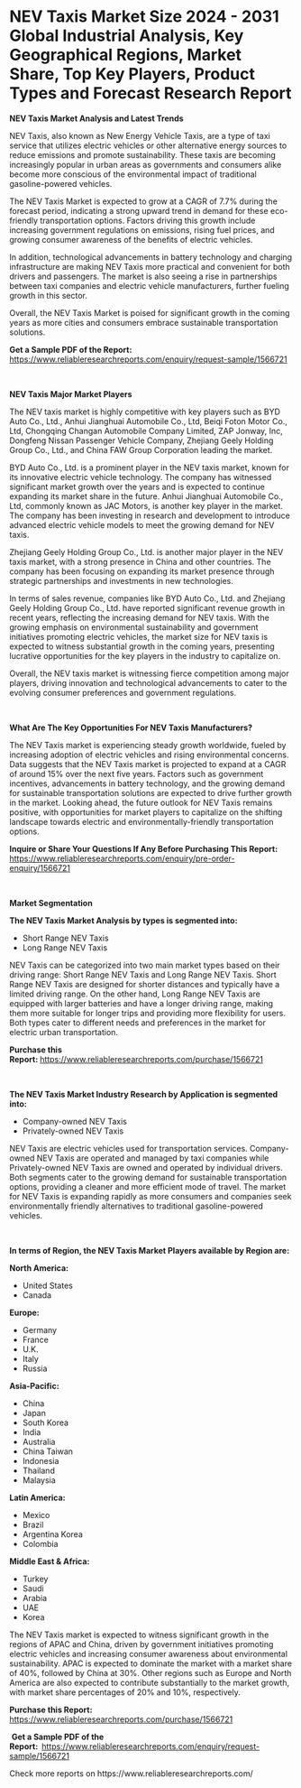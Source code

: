 <p><h1>NEV Taxis Market Size 2024 - 2031 Global Industrial Analysis, Key Geographical Regions, Market Share, Top Key Players, Product Types and Forecast Research Report</h1></p><p><strong>NEV Taxis Market Analysis and Latest Trends</strong></p>
<p><p>NEV Taxis, also known as New Energy Vehicle Taxis, are a type of taxi service that utilizes electric vehicles or other alternative energy sources to reduce emissions and promote sustainability. These taxis are becoming increasingly popular in urban areas as governments and consumers alike become more conscious of the environmental impact of traditional gasoline-powered vehicles.</p><p>The NEV Taxis Market is expected to grow at a CAGR of 7.7% during the forecast period, indicating a strong upward trend in demand for these eco-friendly transportation options. Factors driving this growth include increasing government regulations on emissions, rising fuel prices, and growing consumer awareness of the benefits of electric vehicles.</p><p>In addition, technological advancements in battery technology and charging infrastructure are making NEV Taxis more practical and convenient for both drivers and passengers. The market is also seeing a rise in partnerships between taxi companies and electric vehicle manufacturers, further fueling growth in this sector.</p><p>Overall, the NEV Taxis Market is poised for significant growth in the coming years as more cities and consumers embrace sustainable transportation solutions.</p></p>
<p><strong>Get a Sample PDF of the Report:&nbsp;</strong> <a href="https://www.reliableresearchreports.com/enquiry/request-sample/1566721">https://www.reliableresearchreports.com/enquiry/request-sample/1566721</a></p>
<p>&nbsp;</p>
<p><strong>NEV Taxis Major Market Players</strong></p>
<p><p>The NEV taxis market is highly competitive with key players such as BYD Auto Co., Ltd., Anhui Jianghuai Automobile Co., Ltd, Beiqi Foton Motor Co., Ltd, Chongqing Changan Automobile Company Limited, ZAP Jonway, Inc, Dongfeng Nissan Passenger Vehicle Company, Zhejiang Geely Holding Group Co., Ltd., and China FAW Group Corporation leading the market.  </p><p>BYD Auto Co., Ltd. is a prominent player in the NEV taxis market, known for its innovative electric vehicle technology. The company has witnessed significant market growth over the years and is expected to continue expanding its market share in the future. Anhui Jianghuai Automobile Co., Ltd, commonly known as JAC Motors, is another key player in the market. The company has been investing in research and development to introduce advanced electric vehicle models to meet the growing demand for NEV taxis. </p><p>Zhejiang Geely Holding Group Co., Ltd. is another major player in the NEV taxis market, with a strong presence in China and other countries. The company has been focusing on expanding its market presence through strategic partnerships and investments in new technologies. </p><p>In terms of sales revenue, companies like BYD Auto Co., Ltd. and Zhejiang Geely Holding Group Co., Ltd. have reported significant revenue growth in recent years, reflecting the increasing demand for NEV taxis. With the growing emphasis on environmental sustainability and government initiatives promoting electric vehicles, the market size for NEV taxis is expected to witness substantial growth in the coming years, presenting lucrative opportunities for the key players in the industry to capitalize on. </p><p>Overall, the NEV taxis market is witnessing fierce competition among major players, driving innovation and technological advancements to cater to the evolving consumer preferences and government regulations.</p></p>
<p>&nbsp;</p>
<p><strong>What Are The Key Opportunities For NEV Taxis Manufacturers?</strong></p>
<p><p>The NEV Taxis market is experiencing steady growth worldwide, fueled by increasing adoption of electric vehicles and rising environmental concerns. Data suggests that the NEV Taxis market is projected to expand at a CAGR of around 15% over the next five years. Factors such as government incentives, advancements in battery technology, and the growing demand for sustainable transportation solutions are expected to drive further growth in the market. Looking ahead, the future outlook for NEV Taxis remains positive, with opportunities for market players to capitalize on the shifting landscape towards electric and environmentally-friendly transportation options.</p></p>
<p><strong>Inquire or Share Your Questions If Any Before Purchasing This Report:</strong> <a href="https://www.reliableresearchreports.com/enquiry/pre-order-enquiry/1566721">https://www.reliableresearchreports.com/enquiry/pre-order-enquiry/1566721</a></p>
<p>&nbsp;</p>
<p><strong>Market Segmentation</strong></p>
<p><strong>The NEV Taxis Market Analysis by types is segmented into:</strong></p>
<p><ul><li>Short Range NEV Taxis</li><li>Long Range NEV Taxis</li></ul></p>
<p><p>NEV Taxis can be categorized into two main market types based on their driving range: Short Range NEV Taxis and Long Range NEV Taxis. Short Range NEV Taxis are designed for shorter distances and typically have a limited driving range. On the other hand, Long Range NEV Taxis are equipped with larger batteries and have a longer driving range, making them more suitable for longer trips and providing more flexibility for users. Both types cater to different needs and preferences in the market for electric urban transportation.</p></p>
<p><strong>Purchase this Report:&nbsp;</strong><a href="https://www.reliableresearchreports.com/purchase/1566721">https://www.reliableresearchreports.com/purchase/1566721</a></p>
<p>&nbsp;</p>
<p><strong>The NEV Taxis Market Industry Research by Application is segmented into:</strong></p>
<p><ul><li>Company-owned NEV Taxis</li><li>Privately-owned NEV Taxis</li></ul></p>
<p><p>NEV Taxis are electric vehicles used for transportation services. Company-owned NEV Taxis are operated and managed by taxi companies while Privately-owned NEV Taxis are owned and operated by individual drivers. Both segments cater to the growing demand for sustainable transportation options, providing a cleaner and more efficient mode of travel. The market for NEV Taxis is expanding rapidly as more consumers and companies seek environmentally friendly alternatives to traditional gasoline-powered vehicles.</p></p>
<p>&nbsp;</p>
<p><strong>In terms of Region, the NEV Taxis Market Players available by Region are:</strong></p>
<p>
    <p> <strong> North America: </strong>
        <ul>
            <li>United States</li>
            <li>Canada</li>
        </ul>
        </p> 
    <p> <strong> Europe: </strong>
        <ul>
            <li>Germany</li>
            <li>France</li>
            <li>U.K.</li>
            <li>Italy</li>
            <li>Russia</li>
        </ul>
        </p> 
    <p> <strong> Asia-Pacific: </strong>
        <ul>
            <li>China</li>
            <li>Japan</li>
            <li>South Korea</li>
            <li>India</li>
            <li>Australia</li>
            <li>China Taiwan</li>
            <li>Indonesia</li>
            <li>Thailand</li>
            <li>Malaysia</li>
        </ul>
        </p> 
    <p> <strong> Latin America: </strong>
        <ul>
            <li>Mexico</li>
            <li>Brazil</li>
            <li>Argentina Korea</li>
            <li>Colombia</li>
        </ul>
        </p> 
    <p> <strong> Middle East & Africa: </strong>
        <ul>
            <li>Turkey</li>
            <li>Saudi</li>
            <li>Arabia</li>
            <li>UAE</li>
            <li>Korea</li>
        </ul>
    </p>
    </p>
<p><p>The NEV Taxis market is expected to witness significant growth in the regions of APAC and China, driven by government initiatives promoting electric vehicles and increasing consumer awareness about environmental sustainability. APAC is expected to dominate the market with a market share of 40%, followed by China at 30%. Other regions such as Europe and North America are also expected to contribute substantially to the market growth, with market share percentages of 20% and 10%, respectively.</p></p>
<p><strong>Purchase this Report: </strong><a href="https://www.reliableresearchreports.com/purchase/1566721">https://www.reliableresearchreports.com/purchase/1566721</a></p>
<p>&nbsp;<strong>Get a Sample PDF of the Report:&nbsp;&nbsp;</strong><a href="https://www.reliableresearchreports.com/enquiry/request-sample/1566721">https://www.reliableresearchreports.com/enquiry/request-sample/1566721</a></p>
<p><strong></strong></p>
<p>Check more reports on https://www.reliableresearchreports.com/</p>